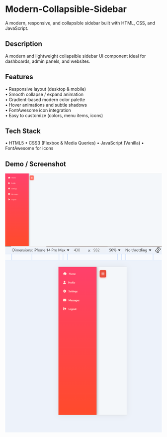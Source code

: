 # Modern-Collapsible-Sidebar
A modern, responsive, and collapsible sidebar built with HTML, CSS, and JavaScript.
## Description
A modern and lightweight collapsible sidebar UI component ideal for dashboards, admin panels, and websites. 
## Features
• Responsive layout (desktop & mobile)  
• Smooth collapse / expand animation  
• Gradient-based modern color palette  
• Hover animations and subtle shadows  
• FontAwesome icon integration  
• Easy to customize (colors, menu items, icons)
## Tech Stack
• HTML5
• CSS3 (Flexbox & Media Queries)
• JavaScript (Vanilla)
• FontAwesome for icons 
## Demo / Screenshot
![Desktop View](desktop.PNG)  
![Mobile View](mobile.PNG)

